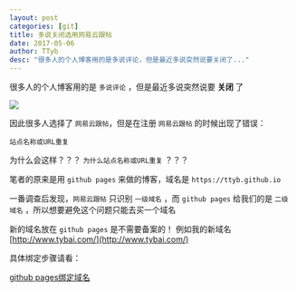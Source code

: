 ```yaml
---
layout: post
categories: [git]
title: 多说关闭选用网易云跟帖
date: 2017-05-06
author: TTyb
desc: "很多人的个人博客用的是多说评论，但是最近多说突然说要关闭了..."
---
```


很多人的个人博客用的是 `多说评论` ，但是最近多说突然说要 **关闭** 了

![](http://images2015.cnblogs.com/blog/996148/201705/996148-20170506200144945-2010721924.png)

因此很多人选择了 `网易云跟帖`，但是在注册 `网易云跟帖` 的时候出现了错误：

```
站点名称或URL重复
```

为什么会这样？？？ `为什么站点名称或URL重复` ？？？

笔者的原来是用 `github pages` 来做的博客，域名是 `https://ttyb.github.io`

一番调查后发现，`网易云跟帖` 只识别 `一级域名` ，而 `github pages` 给我们的是 `二级域名` ，所以想要避免这个问题只能去买一个域名

新的域名放在 `github pages` 是不需要备案的！ 例如我的新域名 [http://www.tybai.com/](http://www.tybai.com/)

具体绑定步骤请看：

[github pages绑定域名](http://www.tybai.com/git/github-pages%E7%BB%91%E5%AE%9A%E5%9F%9F%E5%90%8D.html)